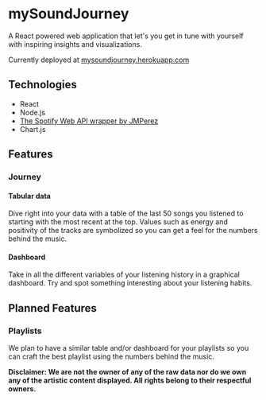 # mySoundJourney

A React powered web application that let's you get in tune with yourself with inspiring insights and visualizations.

Currently deployed at [mysoundjourney.herokuapp.com](http://mysoundjourney.herokuapp.com/)

## Technologies
- React
- Node.js
- [The Spotify Web API wrapper by JMPerez](https://github.com/JMPerez/spotify-web-api-js)
- Chart.js

## Features

### Journey
#### Tabular data
Dive right into your data with a table of the last 50 songs you listened to starting with the most recent at the top. Values such as energy and positivity of the tracks are symbolized so you can get a feel for the numbers behind the music.

#### Dashboard
Take in all the different variables of your listening history in a graphical dashboard. Try and spot something interesting about your listening habits.

## Planned Features

### Playlists
We plan to have a similar table and/or dashboard for your playlists so you can craft the best playlist using the numbers behind the music.

**Disclaimer: We are not the owner of any of the raw data nor do we own any of the artistic content displayed. All rights belong to their respectful owners.**
